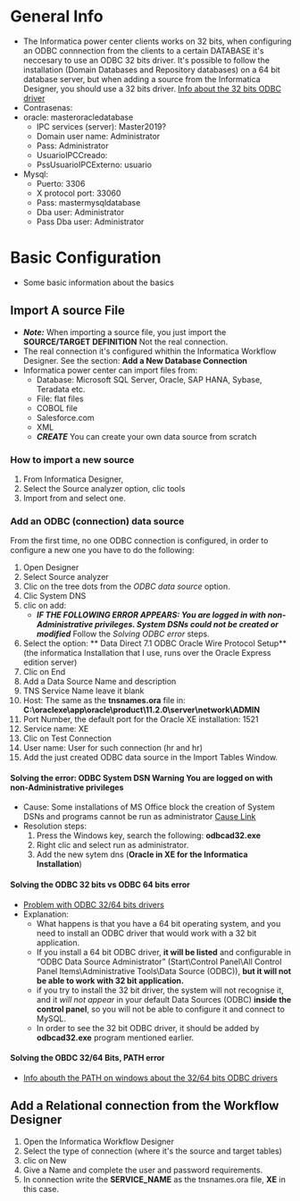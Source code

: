 # General Info
* The Informatica power center clients works on 32 bits, when configuring an ODBC connnection from the clients to a certain DATABASE it's neccesary to use an ODBC 32 bits driver. It's possible to follow the installation (Domain Databases and Repository databases) on a 64 bit database server, but when adding a source from the Informatica Designer, you should use a 32 bits driver. [Info about the 32 bits ODBC driver](https://network.informatica.com/thread/85144 "ODBC driver problem")
* Contrasenas: 
* oracle: masteroracledatabase
    * IPC services (server): Master2019?
    * Domain user name: Administrator
    * Pass: Administrator
    * UsuarioIPCCreado: 
    * PssUsuarioIPCExterno: usuario
* Mysql: 
    * Puerto: 3306
    * X protocol port: 33060
    * Pass: mastermysqldatabase
    * Dba user: Administrator
    * Pass Dba user: Administrator

# Basic Configuration
* Some basic information about the basics

## Import A source File
* ***Note:*** When importing a source file, you just import the **SOURCE/TARGET DEFINITION** Not the real connection. 
* The real connection it's configured whithin the Informatica Workflow Designer. See the section: **Add a New Database Connection**
* Informatica power center can import files from: 
    * Database: Microsoft SQL Server, Oracle, SAP HANA, Sybase, Teradata etc.
    * File: flat files
    * COBOL file
    * Salesforce.com
    * XML
    * ***CREATE*** You can create your own data source from scratch

### How to import a new source
1. From Informatica Designer, 
2. Select the Source analyzer option, clic tools
3. Import from and select one.

### Add an ODBC (connection) data source
From the first time, no one ODBC connection is configured, in order to configure a new one you have to do the following: 
1. Open Designer
2. Select Source analyzer
3. Clic on the tree dots from the *ODBC data source* option. 
4. Clic System DNS
5. clic on add: 
	* ***IF THE FOLLOWING ERROR APPEARS: You are logged in with non-Administrative privileges. System DSNs could not be created or modified*** Follow the *Solving ODBC error* steps.
6. Select the option: ** Data Direct 7.1 ODBC Oracle Wire Protocol Setup** (the informatica Installation that I use, runs over the Oracle Express edition server)
7. Clic on End
8. Add a Data Source Name and description
9. TNS Service Name leave it blank
10. Host: The same as the **tnsnames.ora** file in: **C:\oraclexe\app\oracle\product\11.2.0\server\network\ADMIN**
11. Port Number, the default port for the Oracle XE installation: 1521
12. Service name: XE
13. Clic on Test Connection
14. User name: User for such connection (hr and hr)
15. Add the just created ODBC data source in the Import Tables Window.


#### Solving the error: ODBC System DSN Warning You are logged on with non-Administrative privileges
* Cause: Some installations of MS Office block the creation of System DSNs and programs cannot be run as administrator [Cause Link](https://knowledge.exlibrisgroup.com/Voyager/Knowledge_Articles/Creating_ODBC_DSN_fails_ODBC_System_DSN_Warning_You_are_logged_on_with_non-Administrative_privileges "ODBC solution")
* Resolution steps: 
    1. Press the Windows key, search the following: **odbcad32.exe**
    2. Right clic and select run as administrator.
    3. Add the new sytem dns (**Oracle in XE for the Informatica Installation**)

#### Solving the ODBC 32 bits vs ODBC 64 bits error
* [Problem with ODBC 32/64 bits drivers](https://syntaxdrops.wordpress.com/2013/06/18/installing-and-configuring-mysql-32-bit-odbc-driver-on-a-64-bit-operating-system/ "ODBC solution")
* Explanation: 
    * What happens is that you have a 64 bit operating system, and you need to install an ODBC driver that would work with a 32 bit application.
    * If you install a 64 bit ODBC driver, **it will be listed** and configurable in “ODBC Data Source Administrator” (Start\Control Panel\All Control Panel Items\Administrative Tools\Data Source (ODBC)), **but it will not be able to work with 32 bit application.**
    * if you try to install the 32 bit driver, the system will not recognise it, and it *will not appear* in your default Data Sources (ODBC) **inside the control panel**, so you will not be able to configure it and connect to MySQL.
    * In order to see the 32 bit ODBC driver, it should be added by **odbcad32.exe** program mentioned earlier. 

#### Solving the OBDC 32/64 Bits, PATH error
* [Info abouth the PATH on windows about the 32/64 bits ODBC drivers](https://network.informatica.com/thread/52202 "worth read")

## Add a Relational connection from the Workflow Designer
1. Open the Informatica Workflow Designer
2. Select the type of connection (where it's the source and target tables)
3. clic on New
4. Give a Name and complete the user and password requirements.
5. In connection write the **SERVICE_NAME** as the tnsnames.ora file, **XE** in this case. 

